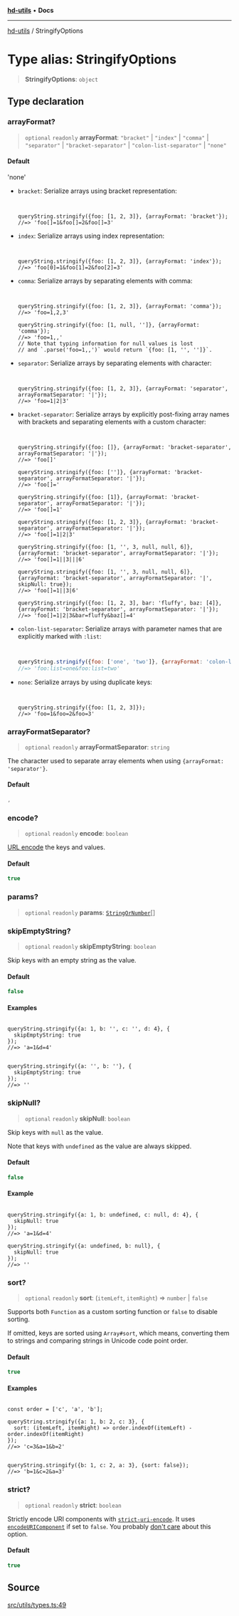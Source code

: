 [**hd-utils**](../README.md) • **Docs**

***

[hd-utils](../globals.md) / StringifyOptions

# Type alias: StringifyOptions

> **StringifyOptions**: `object`

## Type declaration

### arrayFormat?

> `optional` `readonly` **arrayFormat**: `"bracket"` \| `"index"` \| `"comma"` \| `"separator"` \| `"bracket-separator"` \| `"colon-list-separator"` \| `"none"`

#### Default

'none'

- `bracket`: Serialize arrays using bracket representation:

  ```
  

  queryString.stringify({foo: [1, 2, 3]}, {arrayFormat: 'bracket'});
  //=> 'foo[]=1&foo[]=2&foo[]=3'
  ```

- `index`: Serialize arrays using index representation:

  ```
  

  queryString.stringify({foo: [1, 2, 3]}, {arrayFormat: 'index'});
  //=> 'foo[0]=1&foo[1]=2&foo[2]=3'
  ```

- `comma`: Serialize arrays by separating elements with comma:

  ```
  

  queryString.stringify({foo: [1, 2, 3]}, {arrayFormat: 'comma'});
  //=> 'foo=1,2,3'

  queryString.stringify({foo: [1, null, '']}, {arrayFormat: 'comma'});
  //=> 'foo=1,,'
  // Note that typing information for null values is lost
  // and `.parse('foo=1,,')` would return `{foo: [1, '', '']}`.
  ```

- `separator`: Serialize arrays by separating elements with character:

  ```
  

  queryString.stringify({foo: [1, 2, 3]}, {arrayFormat: 'separator', arrayFormatSeparator: '|'});
  //=> 'foo=1|2|3'
  ```

- `bracket-separator`: Serialize arrays by explicitly post-fixing array names with brackets and separating elements with a custom character:

  ```
  

  queryString.stringify({foo: []}, {arrayFormat: 'bracket-separator', arrayFormatSeparator: '|'});
  //=> 'foo[]'

  queryString.stringify({foo: ['']}, {arrayFormat: 'bracket-separator', arrayFormatSeparator: '|'});
  //=> 'foo[]='

  queryString.stringify({foo: [1]}, {arrayFormat: 'bracket-separator', arrayFormatSeparator: '|'});
  //=> 'foo[]=1'

  queryString.stringify({foo: [1, 2, 3]}, {arrayFormat: 'bracket-separator', arrayFormatSeparator: '|'});
  //=> 'foo[]=1|2|3'

  queryString.stringify({foo: [1, '', 3, null, null, 6]}, {arrayFormat: 'bracket-separator', arrayFormatSeparator: '|'});
  //=> 'foo[]=1||3|||6'

  queryString.stringify({foo: [1, '', 3, null, null, 6]}, {arrayFormat: 'bracket-separator', arrayFormatSeparator: '|', skipNull: true});
  //=> 'foo[]=1||3|6'

  queryString.stringify({foo: [1, 2, 3], bar: 'fluffy', baz: [4]}, {arrayFormat: 'bracket-separator', arrayFormatSeparator: '|'});
  //=> 'foo[]=1|2|3&bar=fluffy&baz[]=4'
  ```

- `colon-list-separator`: Serialize arrays with parameter names that are explicitly marked with `:list`:

  ```js
  

  queryString.stringify({foo: ['one', 'two']}, {arrayFormat: 'colon-list-separator'});
  //=> 'foo:list=one&foo:list=two'
  ```

- `none`: Serialize arrays by using duplicate keys:

  ```
  

  queryString.stringify({foo: [1, 2, 3]});
  //=> 'foo=1&foo=2&foo=3'
  ```

### arrayFormatSeparator?

> `optional` `readonly` **arrayFormatSeparator**: `string`

The character used to separate array elements when using `{arrayFormat: 'separator'}`.

#### Default

```ts
,
```

### encode?

> `optional` `readonly` **encode**: `boolean`

[URL encode](https://developer.mozilla.org/en/docs/Web/JavaScript/Reference/Global_Objects/encodeURIComponent) the keys and values.

#### Default

```ts
true
```

### params?

> `optional` `readonly` **params**: [`StringOrNumber`](StringOrNumber.md)[]

### skipEmptyString?

> `optional` `readonly` **skipEmptyString**: `boolean`

Skip keys with an empty string as the value.

#### Default

```ts
false
```

#### Examples

```

queryString.stringify({a: 1, b: '', c: '', d: 4}, {
  skipEmptyString: true
});
//=> 'a=1&d=4'
```

```

queryString.stringify({a: '', b: ''}, {
  skipEmptyString: true
});
//=> ''
```

### skipNull?

> `optional` `readonly` **skipNull**: `boolean`

Skip keys with `null` as the value.

Note that keys with `undefined` as the value are always skipped.

#### Default

```ts
false
```

#### Example

```

queryString.stringify({a: 1, b: undefined, c: null, d: 4}, {
  skipNull: true
});
//=> 'a=1&d=4'

queryString.stringify({a: undefined, b: null}, {
  skipNull: true
});
//=> ''
```

### sort?

> `optional` `readonly` **sort**: (`itemLeft`, `itemRight`) => `number` \| `false`

Supports both `Function` as a custom sorting function or `false` to disable sorting.

If omitted, keys are sorted using `Array#sort`, which means, converting them to strings and comparing strings in Unicode code point order.

#### Default

```ts
true
```

#### Examples

```

const order = ['c', 'a', 'b'];

queryString.stringify({a: 1, b: 2, c: 3}, {
  sort: (itemLeft, itemRight) => order.indexOf(itemLeft) - order.indexOf(itemRight)
});
//=> 'c=3&a=1&b=2'
```

```

queryString.stringify({b: 1, c: 2, a: 3}, {sort: false});
//=> 'b=1&c=2&a=3'
```

### strict?

> `optional` `readonly` **strict**: `boolean`

Strictly encode URI components with [`strict-uri-encode`](https://github.com/kevva/strict-uri-encode). It uses [`encodeURIComponent`](https://developer.mozilla.org/en/docs/Web/JavaScript/Reference/Global_Objects/encodeURIComponent) if set to `false`. You probably [don't care](https://github.com/sindresorhus/query-string/issues/42) about this option.

#### Default

```ts
true
```

## Source

[src/utils/types.ts:49](https://github.com/AhmadHddad/h-utils/blob/5c76ff5de068cee019fc632d9da2e395721bb48f/src/utils/types.ts#L49)
